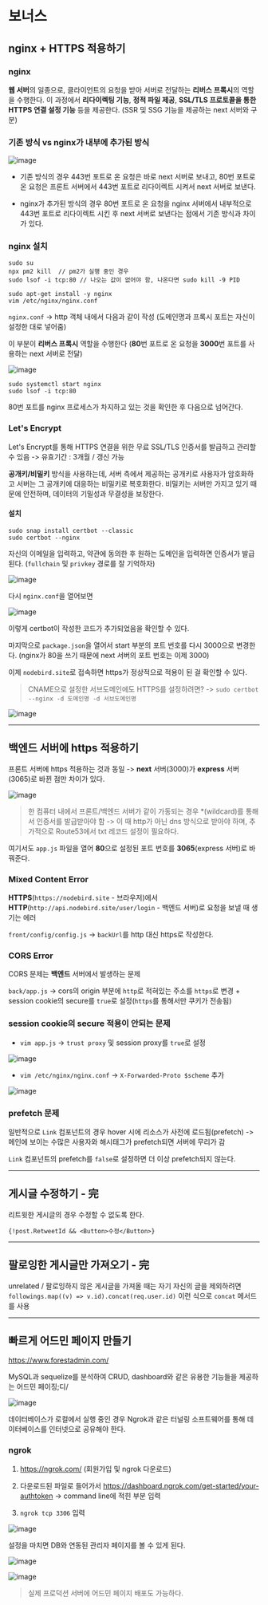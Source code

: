 # 보너스

## nginx + HTTPS 적용하기

### nginx

**웹 서버**의 일종으로, 클라이언트의 요청을 받아 서버로 전달하는 **리버스 프록시**의 역할을 수행한다. 이 과정에서 **리다이렉팅 기능**, **정적 파일 제공**, **SSL/TLS 프로토콜을 통한 HTTPS 연결 설정 기능** 등을 제공한다. (SSR 및 SSG 기능을 제공하는 next 서버와 구분)

### 기존 방식 vs nginx가 내부에 추가된 방식

![image](https://github.com/rhfo0509/react-nodebird/assets/85874042/44513cb1-f4af-412d-b9e3-833b3833e347)

* 기존 방식의 경우 443번 포트로 온 요청은 바로 next 서버로 보내고, 80번 포트로 온 요청은 프론트 서버에서 443번 포트로 리다이렉트 시켜서 next 서버로 보낸다.

* nginx가 추가된 방식의 경우 80번 포트로 온 요청을 nginx 서버에서 내부적으로 443번 포트로 리다이렉트 시킨 후 next 서버로 보낸다는 점에서 기존 방식과 차이가 있다.

### nginx 설치

```
sudo su
npx pm2 kill  // pm2가 실행 중인 경우
sudo lsof -i tcp:80 // 나오는 값이 없어야 함, 나온다면 sudo kill -9 PID

sudo apt-get install -y nginx
vim /etc/nginx/nginx.conf
```

`nginx.conf` -> http 객체 내에서 다음과 같이 작성 (도메인명과 프록시 포트는 자신이 설정한 대로 넣어줌)

이 부분이 **리버스 프록시** 역할을 수행한다 (**80**번 포트로 온 요청을 **3000**번 포트를 사용하는 next 서버로 전달)

![image](https://github.com/rhfo0509/react-nodebird/assets/85874042/05d2d816-a3c3-4971-8ad1-b5a4ec5b64b6)

```
sudo systemctl start nginx
sudo lsof -i tcp:80
```
80번 포트를 nginx 프로세스가 차지하고 있는 것을 확인한 후 다음으로 넘어간다.

### Let's Encrypt

Let's Encrypt를 통해 HTTPS 연결을 위한 무료 SSL/TLS 인증서를 발급하고 관리할 수 있음 -> 유효기간 : 3개월 / 갱신 가능

**공개키/비밀키** 방식을 사용하는데, 서버 측에서 제공하는 공개키로 사용자가 암호화하고 서버는 그 공개키에 대응하는 비밀키로 복호화한다. 비밀키는 서버만 가지고 있기 때문에 안전하며, 데이터의 기밀성과 무결성을 보장한다.

#### 설치

```
sudo snap install certbot --classic
sudo certbot --nginx
```

자신의 이메일을 입력하고, 약관에 동의한 후 원하는 도메인을 입력하면 인증서가 발급된다. (`fullchain` 및 `privkey` 경로를 잘 기억하자)

![image](https://github.com/rhfo0509/react-nodebird/assets/85874042/e520b430-9078-4214-8ad4-30786656a539)

다시 `nginx.conf`을 열어보면

![image](https://github.com/rhfo0509/react-nodebird/assets/85874042/6ae89518-b283-44b6-a170-a37f53cfd17d)

이렇게 certbot이 작성한 코드가 추가되었음을 확인할 수 있다.

마지막으로 `package.json`을 열어서 start 부분의 포트 번호를 다시 3000으로 변경한다. (nginx가 80을 쓰기 때문에 next 서버의 포트 번호는 이제 3000)

이제 `nodebird.site`로 접속하면 https가 정상적으로 적용이 된 걸 확인할 수 있다.

> CNAME으로 설정한 서브도메인에도 HTTPS를 설정하려면? -> `sudo certbot --nginx -d 도메인명 -d 서브도메인명`

![image](https://github.com/rhfo0509/react-nodebird/assets/85874042/b690e5ac-0fcb-438d-bbf9-0095a8ff323a)

---

## 백엔드 서버에 https 적용하기

프론트 서버에 https 적용하는 것과 동일 -> **next** 서버(3000)가 **express** 서버(3065)로 바뀐 점만 차이가 있다. 

![image](https://github.com/rhfo0509/react-nodebird/assets/85874042/8169c817-fdbb-4ce4-8da3-218bec363e73)

> 한 컴퓨터 내에서 프론트/백엔드 서버가 같이 가동되는 경우 \*(wildcard)를 통해서 인증서를 발급받아야 함 -> 이 때 http가 아닌 dns 방식으로 받아야 하며, 추가적으로 Route53에서 txt 레코드 설정이 필요하다.

여기서도 `app.js` 파일을 열어 **80**으로 설정된 포트 번호를 **3065**(express 서버)로 바꿔준다.

### Mixed Content Error

**HTTPS**(`https://nodebird.site` - 브라우저)에서 **HTTP**(`http://api.nodebird.site/user/login` - 백엔드 서버)로 요청을 보낼 때 생기는 에러

`front/config/config.js` -> `backUrl`를 http 대신 https로 작성한다.  

### CORS Error

CORS 문제는 **백엔드** 서버에서 발생하는 문제

`back/app.js` -> cors의 origin 부분에 `http`로 적혀있는 주소를 `https`로 변경 + session cookie의 secure를 `true`로 설정(`https`를 통해서만 쿠키가 전송됨)

### session cookie의 secure 적용이 안되는 문제

* `vim app.js` -> `trust proxy` 및 session proxy를 `true`로 설정

![image](https://github.com/rhfo0509/react-nodebird/assets/85874042/9a5dfddb-9e70-4212-8c55-b2a26ea67d81)

* `vim /etc/nginx/nginx.conf` -> `X-Forwarded-Proto $scheme` 추가

![image](https://github.com/rhfo0509/react-nodebird/assets/85874042/5bb366f4-b46f-4a7e-aeec-3d6bbba90a66)



### prefetch 문제

일반적으로 `Link` 컴포넌트의 경우 hover 시에 리소스가 사전에 로드됨(prefetch) -> 메인에 보이는 수많은 사용자와 해시태그가 prefetch되면 서버에 무리가 감

`Link` 컴포넌트의 prefetch를 `false`로 설정하면 더 이상 prefetch되지 않는다.

---

## 게시글 수정하기 - 完

리트윗한 게시글의 경우 수정할 수 없도록 한다.

`{!post.RetweetId && <Button>수정</Button>}`

---

## 팔로잉한 게시글만 가져오기 - 完

unrelated / 팔로잉하지 않은 게시글을 가져올 때는 자기 자신의 글을 제외하려면
`followings.map((v) => v.id).concat(req.user.id)` 이런 식으로 `concat` 메서드를 사용

---

## 빠르게 어드민 페이지 만들기

https://www.forestadmin.com/ 

MySQL과 sequelize를 분석하여 CRUD, dashboard와 같은 유용한 기능들을 제공하는 어드민 페이징;디/

![image](https://github.com/rhfo0509/react-nodebird/assets/85874042/d11e6fe4-7f3f-4d77-80ca-49a665f88c0c)

데이터베이스가 로컬에서 실행 중인 경우 Ngrok과 같은 터널링 소프트웨어를 통해 데이터베이스를 인터넷으로 공유해야 한다.

### ngrok

1. https://ngrok.com/ (회원가입 및 ngrok 다운로드)

2. 다운로드된 파일로 들어가서 https://dashboard.ngrok.com/get-started/your-authtoken -> command line에 적힌 부분 입력

3. `ngrok tcp 3306` 입력

![image](https://github.com/rhfo0509/react-nodebird/assets/85874042/2ded977a-0946-44ae-8164-687a2862bd94)

설정을 마치면 DB와 연동된 관리자 페이지를 볼 수 있게 된다.

![image](https://github.com/rhfo0509/react-nodebird/assets/85874042/9101c6b4-a696-4dd2-9c60-c091adbd6bb3)

![image](https://github.com/rhfo0509/react-nodebird/assets/85874042/18ad5a66-65b6-4609-b993-2ac117b71cbe)

> 실제 프로덕션 서버에 어드민 페이지 배포도 가능하다.








